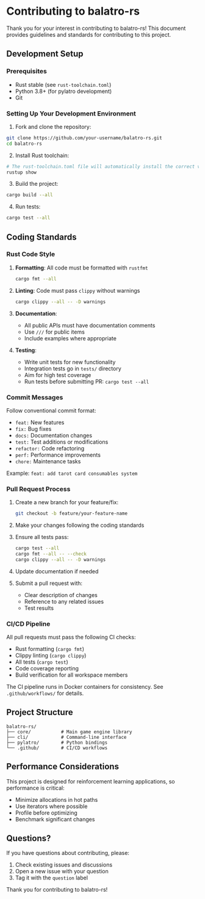 # Contributing to balatro-rs

Thank you for your interest in contributing to balatro-rs! This document provides guidelines and standards for contributing to this project.

## Development Setup

### Prerequisites
- Rust stable (see `rust-toolchain.toml`)
- Python 3.8+ (for pylatro development)
- Git

### Setting Up Your Development Environment

1. Fork and clone the repository:
```bash
git clone https://github.com/your-username/balatro-rs.git
cd balatro-rs
```

2. Install Rust toolchain:
```bash
# The rust-toolchain.toml file will automatically install the correct version
rustup show
```

3. Build the project:
```bash
cargo build --all
```

4. Run tests:
```bash
cargo test --all
```

## Coding Standards

### Rust Code Style

1. **Formatting**: All code must be formatted with `rustfmt`
   ```bash
   cargo fmt --all
   ```

2. **Linting**: Code must pass `clippy` without warnings
   ```bash
   cargo clippy --all -- -D warnings
   ```

3. **Documentation**: 
   - All public APIs must have documentation comments
   - Use `///` for public items
   - Include examples where appropriate

4. **Testing**:
   - Write unit tests for new functionality
   - Integration tests go in `tests/` directory
   - Aim for high test coverage
   - Run tests before submitting PR: `cargo test --all`

### Commit Messages

Follow conventional commit format:
- `feat:` New features
- `fix:` Bug fixes
- `docs:` Documentation changes
- `test:` Test additions or modifications
- `refactor:` Code refactoring
- `perf:` Performance improvements
- `chore:` Maintenance tasks

Example: `feat: add tarot card consumables system`

### Pull Request Process

1. Create a new branch for your feature/fix:
   ```bash
   git checkout -b feature/your-feature-name
   ```

2. Make your changes following the coding standards

3. Ensure all tests pass:
   ```bash
   cargo test --all
   cargo fmt --all -- --check
   cargo clippy --all -- -D warnings
   ```

4. Update documentation if needed

5. Submit a pull request with:
   - Clear description of changes
   - Reference to any related issues
   - Test results

### CI/CD Pipeline

All pull requests must pass the following CI checks:
- Rust formatting (`cargo fmt`)
- Clippy linting (`cargo clippy`)
- All tests (`cargo test`)
- Code coverage reporting
- Build verification for all workspace members

The CI pipeline runs in Docker containers for consistency. See `.github/workflows/` for details.

## Project Structure

```
balatro-rs/
├── core/           # Main game engine library
├── cli/            # Command-line interface
├── pylatro/        # Python bindings
└── .github/        # CI/CD workflows
```

## Performance Considerations

This project is designed for reinforcement learning applications, so performance is critical:
- Minimize allocations in hot paths
- Use iterators where possible
- Profile before optimizing
- Benchmark significant changes

## Questions?

If you have questions about contributing, please:
1. Check existing issues and discussions
2. Open a new issue with your question
3. Tag it with the `question` label

Thank you for contributing to balatro-rs!